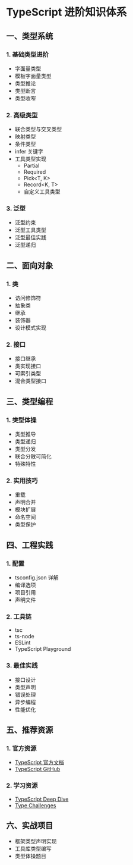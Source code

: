 # TypeScript 进阶知识体系

## 一、类型系统
### 1. 基础类型进阶
- 字面量类型
- 模板字面量类型
- 类型推论
- 类型断言
- 类型收窄

### 2. 高级类型
- 联合类型与交叉类型
- 映射类型
- 条件类型
- infer 关键字
- 工具类型实现
  - Partial<T>
  - Required<T>
  - Pick<T, K>
  - Record<K, T>
  - 自定义工具类型

### 3. 泛型
- 泛型约束
- 泛型工具类型
- 泛型最佳实践
- 泛型递归

## 二、面向对象
### 1. 类
- 访问修饰符
- 抽象类
- 继承
- 装饰器
- 设计模式实现

### 2. 接口
- 接口继承
- 类实现接口
- 可索引类型
- 混合类型接口

## 三、类型编程
### 1. 类型体操
- 类型推导
- 类型递归
- 类型分发
- 联合分散可简化
- 特殊特性

### 2. 实用技巧
- 重载
- 声明合并
- 模块扩展
- 命名空间
- 类型保护

## 四、工程实践
### 1. 配置
- tsconfig.json 详解
- 编译选项
- 项目引用
- 声明文件

### 2. 工具链
- tsc
- ts-node
- ESLint
- TypeScript Playground

### 3. 最佳实践
- 接口设计
- 类型声明
- 错误处理
- 异步编程
- 性能优化

## 五、推荐资源
### 1. 官方资源
- [TypeScript 官方文档](https://www.typescriptlang.org/docs/)
- [TypeScript GitHub](https://github.com/microsoft/TypeScript)

### 2. 学习资源
- [TypeScript Deep Dive](https://basarat.gitbook.io/typescript/)
- [Type Challenges](https://github.com/type-challenges/type-challenges)

## 六、实战项目
- 框架类型声明实现
- 工具库类型编写
- 类型体操题目 